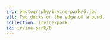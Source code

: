 ```yaml
---
src: photography/irvine-park/6.jpg
alt: Two ducks on the edge of a pond.
collection: irvine-park
id: irvine-park/6
---
```

